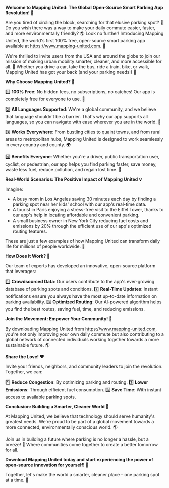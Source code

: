 **Welcome to Mapping United: The Global Open-Source Smart Parking App Revolution! 🚀**

Are you tired of circling the block, searching for that elusive parking spot? 🔄 Do you wish there was a way to make your daily commute easier, faster, and more environmentally friendly? 🌎 Look no further! Introducing Mapping United, the world's first 100% free, open-source smart parking app available at https://www.mapping-united.com. 📲

We're thrilled to invite users from the USA and around the globe to join our mission of making urban mobility smarter, cleaner, and more accessible for all. 🌟 Whether you drive a car, take the bus, ride a train, bike, or walk, Mapping United has got your back (and your parking needs!) 🤝

**Why Choose Mapping United? 🤔**

1️⃣ **100% Free**: No hidden fees, no subscriptions, no catches! Our app is completely free for everyone to use. 🙌

2️⃣ **All Languages Supported**: We're a global community, and we believe that language shouldn't be a barrier. That's why our app supports all languages, so you can navigate with ease wherever you are in the world. 💬

3️⃣ **Works Everywhere**: From bustling cities to quaint towns, and from rural areas to metropolitan hubs, Mapping United is designed to work seamlessly in every country and county. 🌍

4️⃣ **Benefits Everyone**: Whether you're a driver, public transportation user, cyclist, or pedestrian, our app helps you find parking faster, save money, waste less fuel, reduce pollution, and regain lost time. 🔄

**Real-World Scenarios: The Positive Impact of Mapping United 💡**

Imagine:

* A busy mom in Los Angeles saving 30 minutes each day by finding a parking spot near her kids' school with our app's real-time data.
* A tourist in Paris enjoying a stress-free visit to the Eiffel Tower, thanks to our app's help in locating affordable and convenient parking.
* A small business owner in New York City reducing fuel costs and emissions by 20% through the efficient use of our app's optimized routing features.

These are just a few examples of how Mapping United can transform daily life for millions of people worldwide. 🌟

**How Does it Work? 🔬**

Our team of experts has developed an innovative, open-source platform that leverages:

1️⃣ **Crowdsourced Data**: Our users contribute to the app's ever-growing database of parking spots and conditions.
2️⃣ **Real-Time Updates**: Instant notifications ensure you always have the most up-to-date information on parking availability.
3️⃣ **Optimized Routing**: Our AI-powered algorithm helps you find the best routes, saving fuel, time, and reducing emissions.

**Join the Movement: Empower Your Community! 🌟**

By downloading Mapping United from https://www.mapping-united.com, you're not only improving your own daily commute but also contributing to a global network of connected individuals working together towards a more sustainable future. 🌎

**Share the Love! ❤️**

Invite your friends, neighbors, and community leaders to join the revolution. Together, we can:

1️⃣ **Reduce Congestion**: By optimizing parking and routing.
2️⃣ **Lower Emissions**: Through efficient fuel consumption.
3️⃣ **Save Time**: With instant access to available parking spots.

**Conclusion: Building a Smarter, Cleaner World 🌟**

At Mapping United, we believe that technology should serve humanity's greatest needs. We're proud to be part of a global movement towards a more connected, environmentally conscious world. 🌎

Join us in building a future where parking is no longer a hassle, but a breeze! 💨 Where communities come together to create a better tomorrow for all.

**Download Mapping United today and start experiencing the power of open-source innovation for yourself! 📲**

Together, let's make the world a smarter, cleaner place – one parking spot at a time. 🚀